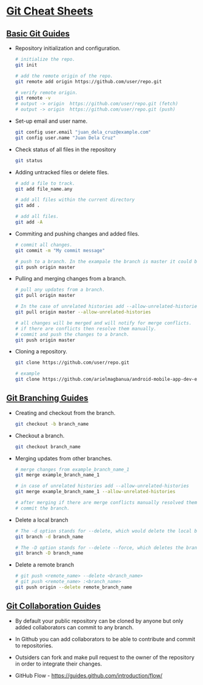 # [Git Cheat Sheets](#git-cheat-sheets)

## [Basic Git Guides](#git-basic-guides)

* Repository initialization and configuration.
	```bash
	# initialize the repo.
	git init
	
	# add the remote origin of the repo.
	git remote add origin https://github.com/user/repo.git
	
	# verify remote origin.
	git remote -v
	# output -> origin  https://github.com/user/repo.git (fetch)
	# output -> origin  https://github.com/user/repo.git (push)
	```

* Set-up email and user name.
	```bash
	git config user.email "juan_dela_cruz@example.com"
	git config user.name "Juan Dela Cruz"
	```

* Check status of all files in the repository
	```bash
	git status
	```

* Adding untracked files or delete files.
	```bash
	# add a file to track.
	git add file_name.any

    # add all files within the current directory
    git add .

	# add all files.
	git add -A
	```

* Commiting and pushing changes and added files.
	```bash
	# commit all changes.
	git commit -m "My commit message"

	# push to a branch. In the exampale the branch is master it could be any branch.
	git push origin master
	```

* Pulling and merging changes from a branch.
	```bash
	# pull any updates from a branch.
	git pull origin master
	
	# In the case of unrelated histories add --allow-unrelated-histories
	git pull origin master --allow-unrelated-histories
	
	# all changes will be merged and will notify for merge conflicts. 
	# if there are conflicts then resolve them manually.
	# commit and push the changes to a branch.
	git push origin master
	```

* Cloning a repository.
	```bash
	git clone https://github.com/user/repo.git
	
    # example
	git clone https://github.com/arielmagbanua/android-mobile-app-dev-examples.git
	```

## [Git Branching Guides](#git-branching-guides)

* Creating and checkout from the branch.
	```bash
	git checkout -b branch_name
	```

* Checkout a branch.
	```bash
	git checkout branch_name
	```

* Merging updates from other branches.
	```bash
	# merge changes from example_branch_name_1
	git merge example_branch_name_1
	
	# in case of unrelated histories add --allow-unrelated-histories
	git merge example_branch_name_1 --allow-unrelated-histories
	
	# after merging if there are merge conflicts manually resolved them.
	# commit the branch.
	```

* Delete a local branch
    ```bash
    # The -d option stands for --delete, which would delete the local branch, only if you have already pushed and merged it with your remote branches.
    git branch -d branch_name

    # The -D option stands for --delete --force, which deletes the branch regardless of its push and merge status, so be careful using this one!
    git branch -D branch_name
    ```

* Delete a remote branch
    ```bash
    # git push <remote_name> --delete <branch_name>
    # git push <remote_name> :<branch_name>
    git push origin --delete remote_branch_name
    ```

## [Git Collaboration Guides](#git-collaboration-guides)

* By default your public repository can be cloned by anyone but only added collaborators can commit to any branch.

* In Github you can add collaborators to be able to contribute and commit to repositories.

* Outsiders can fork and make pull request to the owner of the repository in order to integrate their changes.

* GitHub Flow - https://guides.github.com/introduction/flow/

